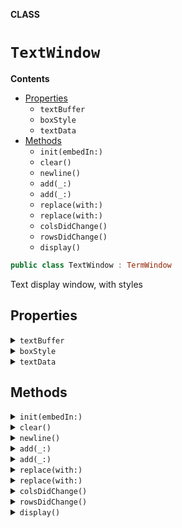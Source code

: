 **CLASS**

# `TextWindow`

**Contents**

- [Properties](#properties)
  - `textBuffer`
  - `boxStyle`
  - `textData`
- [Methods](#methods)
  - `init(embedIn:)`
  - `clear()`
  - `newline()`
  - `add(_:)`
  - `add(_:)`
  - `replace(with:)`
  - `replace(with:)`
  - `colsDidChange()`
  - `rowsDidChange()`
  - `display()`

```swift
public class TextWindow : TermWindow
```

Text display window, with styles

## Properties
<details><summary markdown="span"><code>textBuffer</code></summary>

```swift
var textBuffer : NSMutableAttributedString = NSMutableAttributedString(string: "")
```

Text buffer
TODO: trim string above a certain size

</details>

<details><summary markdown="span"><code>boxStyle</code></summary>

```swift
public var boxStyle : TermBoxType = .simple
```

Current box style

</details>

<details><summary markdown="span"><code>textData</code></summary>

```swift
var textData : [(TermColor,TermStyle,String)] = []
```

Current decomposition of the text

</details>

## Methods
<details><summary markdown="span"><code>init(embedIn:)</code></summary>

```swift
public override init(embedIn: TermWindow? = nil)
```

</details>

<details><summary markdown="span"><code>clear()</code></summary>

```swift
public func clear()
```

Clears the entire text buffer

</details>

<details><summary markdown="span"><code>newline()</code></summary>

```swift
public func newline()
```

Adds a new line to the buffer

</details>

<details><summary markdown="span"><code>add(_:)</code></summary>

```swift
public func add(_ txt: String)
```

Add a default style string to the buffer
- Parameter txt: the string to add

#### Parameters

| Name | Description |
| ---- | ----------- |
| txt | the string to add |

</details>

<details><summary markdown="span"><code>add(_:)</code></summary>

```swift
public func add(_ txt: NSAttributedString)
```

Add a styled string to the buffer
- Parameter txt: the string to add

#### Parameters

| Name | Description |
| ---- | ----------- |
| txt | the string to add |

</details>

<details><summary markdown="span"><code>replace(with:)</code></summary>

```swift
public func replace(with txt: String)
```

Replaces the entire text buffer with the given string
- Parameter txt: the string replacing the buffer

#### Parameters

| Name | Description |
| ---- | ----------- |
| txt | the string replacing the buffer |

</details>

<details><summary markdown="span"><code>replace(with:)</code></summary>

```swift
public func replace(with txt: NSAttributedString)
```

Replaces the entire text buffer with the given string
- Parameter txt: the string replacing the buffer

#### Parameters

| Name | Description |
| ---- | ----------- |
| txt | the string replacing the buffer |

</details>

<details><summary markdown="span"><code>colsDidChange()</code></summary>

```swift
override func colsDidChange()
```

</details>

<details><summary markdown="span"><code>rowsDidChange()</code></summary>

```swift
override func rowsDidChange()
```

</details>

<details><summary markdown="span"><code>display()</code></summary>

```swift
func display()
```

Main function: displays the text on screen

</details>